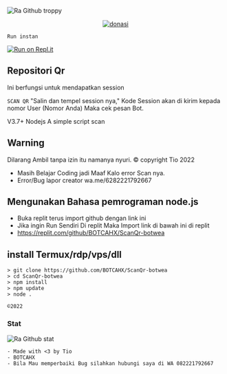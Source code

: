 ![Ra Github troppy](https://github-profile-trophy.vercel.app/?username=BOTCAHX&theme=monokai)

<div align="center">
<a href="wa.me/6282221792667"><img src="https://telegra.ph/file/0088e2bb81373fa6d9e9e.png" alt="donasi" border="0"></a>
</div>

```Run instan```

[![Run on Repl.it](https://repl.it/badge/github/quiec/whatsAlfa)](https://replit.com/@tioclkp02/ScanQr-botwea-10#.github/FUNDING.yml)

## Repositori Qr

 Ini berfungsi untuk mendapatkan session
 
`SCAN QR` "Salin dan tempel session nya,"
Kode Session akan di kirim kepada nomor User (Nomor Anda) Maka cek pesan Bot.

V3.7+ Nodejs
A simple script scan
## Warning

Dilarang Ambil tanpa izin itu namanya nyuri.
© copyright Tio 2022
- Masih Belajar Coding jadi Maaf Kalo error
Scan nya.
- Error/Bug lapor creator wa.me/6282221792667

## Mengunakan Bahasa pemrograman node.js
- Buka replit terus import github dengan link ini
- Jika ingin Run Sendiri Di replit Maka Import link di bawah ini di replit
- https://replit.com/github/BOTCAHX/ScanQr-botwea


## install Termux/rdp/vps/dll
```
> git clone https://github.com/BOTCAHX/ScanQr-botwea
> cd ScanQr-botwea
> npm install
> npm update
> node .
```

`©2022`
### Stat
![Ra Github stat](https://github-readme-stats.vercel.app/api?username=BOTCAHX&theme=midnight-purple&show_icons=true) 

```
- Made with <3 by Tio
- BOTCAHX
- Bila Mau memperbaiki Bug silahkan hubungi saya di WA 082221792667
```

